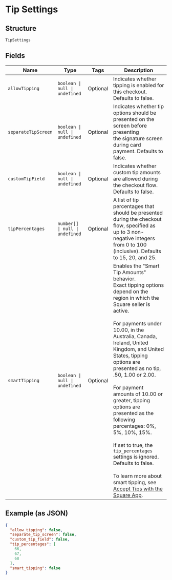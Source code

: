 
# Tip Settings

## Structure

`TipSettings`

## Fields

| Name | Type | Tags | Description |
|  --- | --- | --- | --- |
| `allowTipping` | `boolean \| null \| undefined` | Optional | Indicates whether tipping is enabled for this checkout. Defaults to false. |
| `separateTipScreen` | `boolean \| null \| undefined` | Optional | Indicates whether tip options should be presented on the screen before presenting<br>the signature screen during card payment. Defaults to false. |
| `customTipField` | `boolean \| null \| undefined` | Optional | Indicates whether custom tip amounts are allowed during the checkout flow. Defaults to false. |
| `tipPercentages` | `number[] \| null \| undefined` | Optional | A list of tip percentages that should be presented during the checkout flow, specified as<br>up to 3 non-negative integers from 0 to 100 (inclusive). Defaults to 15, 20, and 25. |
| `smartTipping` | `boolean \| null \| undefined` | Optional | Enables the "Smart Tip Amounts" behavior.<br>Exact tipping options depend on the region in which the Square seller is active.<br><br>For payments under 10.00, in the Australia, Canada, Ireland, United Kingdom, and United States, tipping options are presented as no tip, .50, 1.00 or 2.00.<br><br>For payment amounts of 10.00 or greater, tipping options are presented as the following percentages: 0%, 5%, 10%, 15%.<br><br>If set to true, the `tip_percentages` settings is ignored.<br>Defaults to false.<br><br>To learn more about smart tipping, see [Accept Tips with the Square App](https://squareup.com/help/us/en/article/5069-accept-tips-with-the-square-app). |

## Example (as JSON)

```json
{
  "allow_tipping": false,
  "separate_tip_screen": false,
  "custom_tip_field": false,
  "tip_percentages": [
    66,
    67,
    68
  ],
  "smart_tipping": false
}
```

